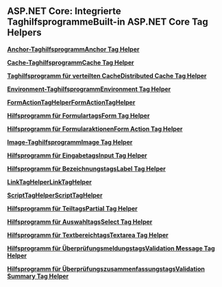 ## <a name="built-in-aspnet-core-tag-helpers"></a><span data-ttu-id="a83eb-101">ASP.NET Core: Integrierte Taghilfsprogramme</span><span class="sxs-lookup"><span data-stu-id="a83eb-101">Built-in ASP.NET Core Tag Helpers</span></span>

<span data-ttu-id="a83eb-102">**[Anchor-Taghilfsprogramm](xref:mvc/views/tag-helpers/builtin-th/anchor-tag-helper)**</span><span class="sxs-lookup"><span data-stu-id="a83eb-102">**[Anchor Tag Helper](xref:mvc/views/tag-helpers/builtin-th/anchor-tag-helper)**</span></span>

<span data-ttu-id="a83eb-103">**[Cache-Taghilfsprogramm](xref:mvc/views/tag-helpers/builtin-th/cache-tag-helper)**</span><span class="sxs-lookup"><span data-stu-id="a83eb-103">**[Cache Tag Helper](xref:mvc/views/tag-helpers/builtin-th/cache-tag-helper)**</span></span>

<span data-ttu-id="a83eb-104">**[Taghilfsprogramm für verteilten Cache](xref:mvc/views/tag-helpers/builtin-th/distributed-cache-tag-helper)**</span><span class="sxs-lookup"><span data-stu-id="a83eb-104">**[Distributed Cache Tag Helper](xref:mvc/views/tag-helpers/builtin-th/distributed-cache-tag-helper)**</span></span>

<span data-ttu-id="a83eb-105">**[Environment-Taghilfsprogramm](xref:mvc/views/tag-helpers/builtin-th/environment-tag-helper)**</span><span class="sxs-lookup"><span data-stu-id="a83eb-105">**[Environment Tag Helper](xref:mvc/views/tag-helpers/builtin-th/environment-tag-helper)**</span></span>

<span data-ttu-id="a83eb-106">**[FormActionTagHelper](xref:mvc/views/working-with-forms#the-form-action-tag-helper)**</span><span class="sxs-lookup"><span data-stu-id="a83eb-106">**[FormActionTagHelper](xref:mvc/views/working-with-forms#the-form-action-tag-helper)**</span></span>

<span data-ttu-id="a83eb-107">**[Hilfsprogramm für Formulartags](xref:mvc/views/working-with-forms#the-form-tag-helper)**</span><span class="sxs-lookup"><span data-stu-id="a83eb-107">**[Form Tag Helper](xref:mvc/views/working-with-forms#the-form-tag-helper)**</span></span>

<span data-ttu-id="a83eb-108">**[Hilfsprogramm für Formularaktionen](xref:mvc/views/working-with-forms#the-form-action-tag-helper)**</span><span class="sxs-lookup"><span data-stu-id="a83eb-108">**[Form Action Tag Helper](xref:mvc/views/working-with-forms#the-form-action-tag-helper)**</span></span>

<span data-ttu-id="a83eb-109">**[Image-Taghilfsprogramm](xref:mvc/views/tag-helpers/builtin-th/image-tag-helper)**</span><span class="sxs-lookup"><span data-stu-id="a83eb-109">**[Image Tag Helper](xref:mvc/views/tag-helpers/builtin-th/image-tag-helper)**</span></span>

<span data-ttu-id="a83eb-110">**[Hilfsprogramm für Eingabetags](xref:mvc/views/working-with-forms#the-input-tag-helper)**</span><span class="sxs-lookup"><span data-stu-id="a83eb-110">**[Input Tag Helper](xref:mvc/views/working-with-forms#the-input-tag-helper)**</span></span>

<span data-ttu-id="a83eb-111">**[Hilfsprogramm für Bezeichnungstags](xref:mvc/views/working-with-forms#the-label-tag-helper)**</span><span class="sxs-lookup"><span data-stu-id="a83eb-111">**[Label Tag Helper](xref:mvc/views/working-with-forms#the-label-tag-helper)**</span></span>

<span data-ttu-id="a83eb-112">**[LinkTagHelper](xref:mvc/views/tag-helpers/builtin-th/link-tag-helper)**</span><span class="sxs-lookup"><span data-stu-id="a83eb-112">**[LinkTagHelper](xref:mvc/views/tag-helpers/builtin-th/link-tag-helper)**</span></span>

[comment]: **[OptionTagHelper](xref:mvc/views/tag-helpers/builtin-th/option-tag-helper)**

<span data-ttu-id="a83eb-113">**[ScriptTagHelper](xref:mvc/views/tag-helpers/builtin-th/script-tag-helper)**</span><span class="sxs-lookup"><span data-stu-id="a83eb-113">**[ScriptTagHelper](xref:mvc/views/tag-helpers/builtin-th/script-tag-helper)**</span></span>

<span data-ttu-id="a83eb-114">**[Hilfsprogramm für Teiltags](xref:mvc/views/tag-helpers/builtin-th/partial-tag-helper)**</span><span class="sxs-lookup"><span data-stu-id="a83eb-114">**[Partial Tag Helper](xref:mvc/views/tag-helpers/builtin-th/partial-tag-helper)**</span></span>

<span data-ttu-id="a83eb-115">**[Hilfsprogramm für Auswahltags](xref:mvc/views/working-with-forms#the-select-tag-helper)**</span><span class="sxs-lookup"><span data-stu-id="a83eb-115">**[Select Tag Helper](xref:mvc/views/working-with-forms#the-select-tag-helper)**</span></span>

<span data-ttu-id="a83eb-116">**[Hilfsprogramm für Textbereichtags](xref:mvc/views/working-with-forms#the-textarea-tag-helper)**</span><span class="sxs-lookup"><span data-stu-id="a83eb-116">**[Textarea Tag Helper](xref:mvc/views/working-with-forms#the-textarea-tag-helper)**</span></span>

<span data-ttu-id="a83eb-117">**[Hilfsprogramm für Überprüfungsmeldungstags](xref:mvc/views/working-with-forms#the-validation-message-tag-helper)**</span><span class="sxs-lookup"><span data-stu-id="a83eb-117">**[Validation Message Tag Helper](xref:mvc/views/working-with-forms#the-validation-message-tag-helper)**</span></span>

<span data-ttu-id="a83eb-118">**[Hilfsprogramm für Überprüfungszusammenfassungstags](xref:mvc/views/working-with-forms#the-validation-summary-tag-helper)**</span><span class="sxs-lookup"><span data-stu-id="a83eb-118">**[Validation Summary Tag Helper](xref:mvc/views/working-with-forms#the-validation-summary-tag-helper)**</span></span>